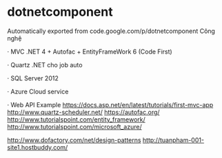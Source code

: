 # dotnetcomponent
Automatically exported from code.google.com/p/dotnetcomponent
Công nghệ  

·         MVC .NET 4 + Autofac + EntityFrameWork 6 (Code First)

·         Quartz .NET cho job auto

·         SQL Server 2012

·         Azure Cloud service

·         Web API
Example 
https://docs.asp.net/en/latest/tutorials/first-mvc-app
http://www.quartz-scheduler.net/
https://autofac.org/
http://www.tutorialspoint.com/entity_framework/
http://www.tutorialspoint.com/microsoft_azure/

http://www.dofactory.com/net/design-patterns
http://tuanpham-001-site1.hostbuddy.com/